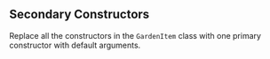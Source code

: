 ## Secondary Constructors

Replace all the constructors in the `GardenItem` class
with one primary constructor with default arguments.